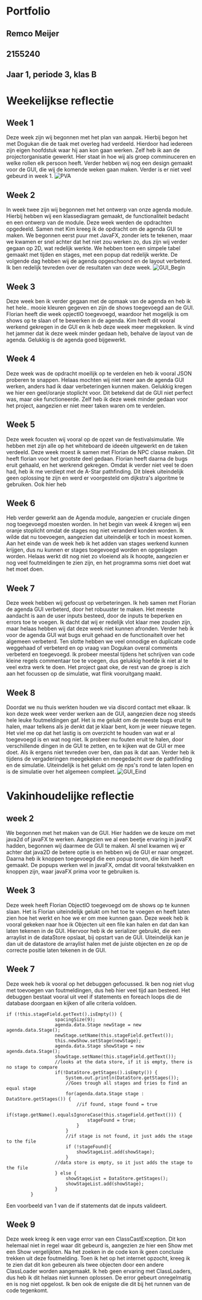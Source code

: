 # Portfolio
## Remco Meijer
## 2155240
## Jaar 1, periode 3, klas B

# Weekelijkse reflectie
## Week 1
Deze week zijn wij begonnen met het plan van aanpak. Hierbij begon het met Dogukan die de taak met overleg had verdeeld. Hierdoor had iedereen zijn eigen hoofdstuk waar hij aan kon gaan werken. Zelf heb ik aan de projectorganisatie 
gewerkt. Hier staat in hoe wij als groep comminuceren en welke rollen elk persoon heeft. Verder hebben wij nog een design gemaakt voor de GUI, die wij de komende weken gaan maken. Verder is er niet veel gebeurd in week 1.
![PVA](PVA.png)

## Week 2
In week twee zijn wij begonnen met het ontwerp van onze agenda module. Hierbij hebben wij een klassediagram gemaakt, de functionaliteit bedacht en een ontwerp van de module. Deze week werden de opdrachten opgedeeld. 
Samen met Kim kreeg ik de opdracht om de agenda GUI te maken. We begonnen eerst puur met JavaFX, zonder iets te tekenen, maar we kwamen er snel achter dat het niet zou werken zo, dus zijn wij verder gegaan op 2D, wat redelijk werkte.
We hebben toen een simpele tabel gemaakt met tijden en stages, met een popup dat redelijk werkte. De volgende dag hebben wij de agenda opgeschoond en de layout verbeterd. 
Ik ben redelijk tevreden over de resultaten van deze week.
![GUI_Begin](AgendaModuleFirstLooks.png)

## Week 3
Deze week ben ik verder gegaan met de opmaak van de agenda en heb ik het hele.. mooie kleuren gegeven en zijn de shows toegevoegd aan de GUI. Florian heeft die week opjectIO toegevoegd, waardoor het mogelijk is om shows op te slaan of te bewerken in de agenda. 
Kim heeft dit vooral werkend gekregen in de GUI en ik heb deze week meer megekeken.
Ik vind het jammer dat ik deze week minder gedaan heb, behalve de layout van de agenda. Gelukkig is de agenda goed bijgewerkt.
## Week 4
Deze week was de opdracht moeilijk op te verdelen en heb ik vooral JSON proberen te snappen. Helaas mochten wij niet meer aan de agenda GUI werken, 
anders had ik daar verbeteringen kunnen maken. Gelukkig kregen we hier een geel/oranje stoplicht voor. Dit betekend dat de GUI niet perfect was, maar oke functioneerde. 
Zelf heb ik deze week minder gedaan voor het project, aangezien er niet meer taken waren om te verdelen. 
## Week 5
Deze week focusten wij vooral op de opzet van de festivalsimulatie. 
We hebben met zijn alle op het whiteboard de ideeën uitgewerkt en de taken verdeeld. Deze week moest ik samen met Florian de NPC classe maken. Dit heeft florian voor het grootste deel gedaan. Florian heeft daarna de bugs eruit gehaald,
en het werkrend gekregen. Omdat ik verder niet veel te doen had, heb ik me verdiept met de A-Star pathfinding. Dit bleek uiteindelijk geen oplossing te zijn en werd er voorgesteld om dijkstra's algoritme te gebruiken. Ook hier heb 
## Week 6
Heb verder gewerkt aan de Agenda module, aangezien er cruciale dingen nog toegevoegd moesten worden. In het begin van week 4 kregen wij een oranje stoplicht omdat de stages nog niet veranderd konden worden. Ik wilde dat nu toevoegen,
aangezien dat uiteindelijk er toch in moest komen. Aan het einde van de week heb ik het adden van stages werkend kunnen krijgen, dus nu kunnen er stages toegevoegd worden en opgeslagen worden. Helaas werkt dit nog niet zo vloeiend
als ik hoopte, aangezien er nog veel foutmeldingen te zien zijn, en het programma soms niet doet wat het moet doen. 
## Week 7
Deze week hebben wij gefocust op verbeteringen. Ik heb samen met Florian de agenda GUI verbeterd, door het robuuster te maken. Het meeste aandacht is aan de user inputs besteed, door de inputs te beperken en errors toe te voegen.
Ik dacht dat wij er redelijk vlot klaar mee zouden zijn, maar helaas hebben wij dat deze week niet kunnen afronden. Verder heb ik voor de agenda GUI wat bugs eruit gehaad en de functionaiteit over het algemeen verbeterd.
Ten slotte hebben we veel onnodige en duplicate code weggehaad of verbeterd en op vraag van Dogukan overal comments verbeterd en toegevoegd. Ik probeer meestal tijdens het schrijven van code kleine regels commentaar toe te voegen,
dus gelukkig hoefde ik niet al te veel extra werk te doen. Het project gaat oke, de rest van de groep is zich aan het focussen op de simulatie, wat flink vooruitgang maakt.  

## Week 8
Doordat we nu thuis werkten houden we via discord contact met elkaar. Ik kon deze week weer verder werken aan de GUI, aangezien deze nog steeds hele leuke foutmeldingen gaf. Het is me gelukt om de meeste bugs eruit te halen, maar
telkens als je denkt dat je klaar bent, kom je weer nieuwe tegen. Het viel me op dat het lastig is om overzicht te houden van wat er al toegevoegd is en wat nog niet. Ik probeer nu fouten eruit te halen, door verschillende dingen in de GUI
te zetten, en te kijken wat de GUI er mee doet. Als ik ergens niet tevreden over ben, dan pas ik dat aan. Verder heb ik tijdens de vergaderingen meegekeken en meegedacht over de pathfinding en de simulatie. Uiteindelijk is het gelukt
om de nps's rond te laten lopen en is de simulatie over het algemeen compleet.
![GUI_Eind](Final_Agenda.png)

# Vakinhoudelijke reflectie
## week 2
We begonnen met het maken van de GUI. Hier hadden we de keuze om met java2d of javaFX te werken. Aangezien we al een beetje ervaring in javaFX hadden, begonnen wij daarmee de GUI te maken. 
Al snel kwamen wij er achter dat java2D de betere optie is en hebben wij de GUI er naar omgezet. Daarna heb ik knoppen toegevoegd die een popup tonen, die kim heeft gemaakt. De popups werken wel in javaFX, omdat
dit vooral tekstvakken en knoppen zijn, waar javaFX prima voor te gebruiken is.

## Week 3
Deze week heeft Florian ObjectIO toegevoegd om de shows op te kunnen slaan. Het is Florian uiteindelijk gelukt om het toe te voegen en heeft laten zien hoe het werkt en hoe we er om mee kunnen gaan. Deze week heb ik vooral 
gekeken naar hoe ik Objecten uit een file kan halen en dat dan kan laten tekenen in de GUI. Hiervoor heb ik de serializer gebruikt, die een arraylist in de dataStore opslaat, bij opstart van de GUI. Uiteindelijk kan je 
dan uit de datastore de arraylist halen met de juiste objecten en ze op de correcte positie laten tekenen in de GUI. 

## Week 7
Deze week heb ik vooral op het debuggen gefocussed. Ik ben nog niet vlug met toevoegen van foutmeldingen, dus heb hier veel tijd aan besteed. Het debuggen bestaat vooral uit veel if statements en foreach loops die de database
doorgaan en kijken of alle criteria voldoen. 
```
if (!this.stageField.getText().isEmpty()) {
                  spacingSize(9);
                  agenda.data.Stage newStage = new agenda.data.Stage();
                  newStage.setName(this.stageField.getText());
                  this.newShow.setStage(newStage);
                  agenda.data.Stage showStage = new agenda.data.Stage();
                  showStage.setName(this.stageField.getText());
                  //looks at the data store, if it is empty, there is no stage to compare
                  if(!DataStore.getStages().isEmpty()) {
                      System.out.println(DataStore.getStages());
                      //Goes trough all stages and tries to find an equal stage
                      for(agenda.data.Stage stage : DataStore.getStages()) {
                          //if found, stage found = true
                          if(stage.getName().equalsIgnoreCase(this.stageField.getText())) {
                              stageFound = true;
                          }
                      }
                      //if stage is not found, it just adds the stage to the file
                      if (!stageFound){
                          showStageList.add(showStage);
                      }
                  //data store is empty, so it just adds the stage to the file
                  } else {
                      showStageList = DataStore.getStages();
                      showStageList.add(showStage);
                  }
         }
````

Een voorbeeld van 1 van de if statements dat de inputs valideert. 

## Week 9
Deze week kreeg ik een vage error van een ClassCastException. Dit kon helemaal niet in regel waar dit gebeurd is, aangezien ze hier een Show met een Show vergelijkten. Na het zoeken in de code kon ik geen conclusie trekken 
uit deze foutmelding. Toen ik het op het internet opzocht, kreeg ik te zien dat dit kon gebeuren als twee objecten door een andere ClassLoader worden aangemaakt. Ik heb geen ervaring met ClassLoaders, dus heb ik dit
helaas niet kunnen oplossen. De error gebeurt onregelmatig en is nog niet opgelost. Ik ben ook de enigste die dit bij het runnen van de code tegenkomt.